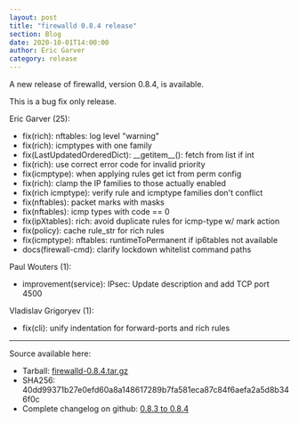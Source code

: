 ```yaml
---
layout: post
title: "firewalld 0.8.4 release"
section: Blog
date: 2020-10-01T14:00:00
author: Eric Garver
category: release
---
```


A new release of firewalld, version 0.8.4, is available.

This is a bug fix only release.

Eric Garver (25):
- fix(rich): nftables: log level "warning"
- fix(rich): icmptypes with one family
- fix(LastUpdatedOrderedDict): \_\_getitem\_\_(): fetch from list if int
- fix(rich): use correct error code for invalid priority
- fix(icmptype): when applying rules get ict from perm config
- fix(rich): clamp the IP families to those actually enabled
- fix(rich icmptype): verify rule and icmptype families don't conflict
- fix(nftables): packet marks with masks
- fix(nftables): icmp types with code == 0
- fix(ipXtables): rich: avoid duplicate rules for icmp-type w/ mark action
- fix(policy): cache rule_str for rich rules
- fix(icmptype): nftables: runtimeToPermanent if ip6tables not available
- docs(firewall-cmd): clarify lockdown whitelist command paths

Paul Wouters (1):
- improvement(service): IPsec: Update description and add TCP port 4500

Vladislav Grigoryev (1):
- fix(cli): unify indentation for forward-ports and rich rules

-----

Source available here:

 * Tarball: [firewalld-0.8.4.tar.gz](https://github.com/firewalld/firewalld/releases/download/v0.8.4/firewalld-0.8.4.tar.gz)
 * SHA256: 40dd99371b27e0efd60a8a148617289b7fa581eca87c84f6aefa2a5d8b346f0c
 * Complete changelog on github: [0.8.3 to 0.8.4](https://github.com/firewalld/firewalld/compare/v0.8.3...v0.8.4)
